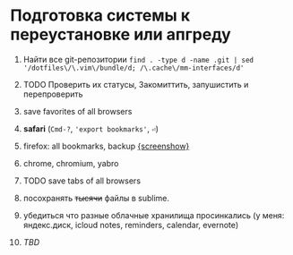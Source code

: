 # Подготовка системы к переустановке или апгреду

1. Найти все git-репозитории
   `find . -type d -name .git | sed '/dotfiles\/\.vim\/bundle/d; /\.cache\/mm-interfaces/d'`
2. TODO Проверить их статусы, Закомиттить, запушистить и перепроверить
10. save favorites of all browsers
  11. **safari** (`Cmd-?`, `'export bookmarks'`, `⏎`)
  12. firefox: all bookmarks, backup [{screenshow}](https://yadi.sk/i/pHVE4pVAnBYAm)
  13. chrome, chromium, yabro
14. TODO save tabs of all browsers

100. посохранять ~~тысячи~~ файлы в sublime.
999. убедиться что разные облачные хранилища просинкались (у меня: яндекс.диск, icloud notes, reminders, calendar, evernote)
100500. _TBD_
